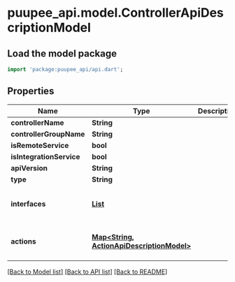 # puupee_api.model.ControllerApiDescriptionModel

## Load the model package
```dart
import 'package:puupee_api/api.dart';
```

## Properties
Name | Type | Description | Notes
------------ | ------------- | ------------- | -------------
**controllerName** | **String** |  | [optional] 
**controllerGroupName** | **String** |  | [optional] 
**isRemoteService** | **bool** |  | [optional] 
**isIntegrationService** | **bool** |  | [optional] 
**apiVersion** | **String** |  | [optional] 
**type** | **String** |  | [optional] 
**interfaces** | [**List<ControllerInterfaceApiDescriptionModel>**](ControllerInterfaceApiDescriptionModel.md) |  | [optional] [default to const []]
**actions** | [**Map<String, ActionApiDescriptionModel>**](ActionApiDescriptionModel.md) |  | [optional] [default to const {}]

[[Back to Model list]](../README.md#documentation-for-models) [[Back to API list]](../README.md#documentation-for-api-endpoints) [[Back to README]](../README.md)


